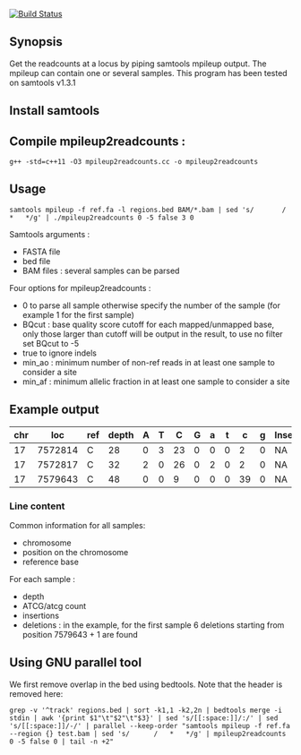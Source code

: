 [![Build Status](https://travis-ci.org/gatoravi/mpileup2readcounts.svg?branch=master)](https://travis-ci.org/gatoravi/mpileup2readcounts)
## Synopsis
Get the readcounts at a locus by piping samtools mpileup output. The mpileup can contain one or several samples.
This program has been tested on samtools v1.3.1

## Install samtools 

## Compile mpileup2readcounts : 
```
g++ -std=c++11 -O3 mpileup2readcounts.cc -o mpileup2readcounts
```

## Usage

```
samtools mpileup -f ref.fa -l regions.bed BAM/*.bam | sed 's/		/	* 	*/g' | ./mpileup2readcounts 0 -5 false 3 0
```
Samtools arguments :
- FASTA file
- bed file
- BAM files : several samples can be parsed

Four options for mpileup2readcounts :
- 0 to parse all sample otherwise specify the number of the sample (for example 1 for the first sample)
- BQcut : base quality score cutoff for each mapped/unmapped base, only those larger than cutoff will be output in the result, to use no filter set BQcut to -5
- true to ignore indels
- min_ao : minimum number of non-ref reads in at least one sample to consider a site
- min_af : minimum allelic fraction in at least one sample to consider a site

## Example output


| chr |	loc	| ref	| depth	| A	| T	| C	| G	| a	| t	| c	| g	| Insertion	| Deletion	| depth	| A	| T	| C	| G	| a	| t	| c	| g	| Insertion	| Deletion	|
|-----------|--------------|-------------|-----------|--------------|-------------|-----------|--------------|-------------|-----------|--------------|-------------:|-----------|--------------|-------------|-----------|--------------|-------------|-----------|--------------|-------------|-----------|--------------|-------------|-----------|     
| 17 | 7572814	| C	| 28	| 0	| 3	| 23	| 0	| 0	| 0	| 2	| 0	| NA	| NA	| 8	| 0	| 0	| 8	| 0	| 0	| 0	| 0	| 0	| NA |	NA |
| 17	| 7572817	| C	| 32	| 2	| 0	| 26	| 0	| 2	| 0	| 2	| 0	| NA	| NA	| 8	| 0	| 0	| 8	| 0	| 0	| 0	| 0	| 0	| NA	| NA	|
| 17	| 7579643	| C	| 48	| 0	| 0	| 9	| 0	| 0	| 0	| 39	| 0	| NA	|	4:ccccagccctccaggt\|2:CCCCAGCCCTCCAGGT	| 9	| 0	| 0	| 6	| 0	| 0	| 0	| 3	| 0	| NA	| NA|


### Line content
Common information for all samples: 
- chromosome
- position on the chromosome
- reference base

For each sample :
- depth
- ATCG/atcg count
- insertions 
- deletions : in the example, for the first sample 6 deletions starting from position 7579643 + 1 are found

## Using GNU parallel tool
We first remove overlap in the bed using bedtools. Note that the header is removed here:
```
grep -v '^track' regions.bed | sort -k1,1 -k2,2n | bedtools merge -i stdin | awk '{print $1"\t"$2"\t"$3}' | sed 's/[[:space:]]/:/' | sed 's/[[:space:]]/-/' | parallel --keep-order "samtools mpileup -f ref.fa --region {} test.bam | sed 's/		/	*	*/g' | mpileup2readcounts 0 -5 false 0 | tail -n +2"
```


